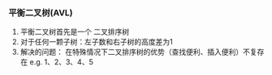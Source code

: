 ### 平衡二叉树(AVL)
1. 平衡二叉树首先是一个 二叉排序树
2. 对于任何一颗子树：左子数和右子树的高度差为1
3. 解决的问题： 在特殊情况下二叉排序树的优势（查找便利、插入便利）不复存在
e.g. 1、2、3、4、5